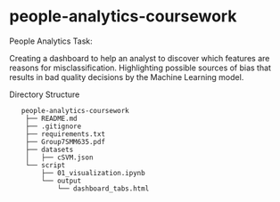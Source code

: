 # people-analytics-coursework
People Analytics
Task:

Creating a dashboard to help an analyst to discover which features are reasons for misclassification.
Highlighting possible sources of bias that results in bad quality decisions by the Machine Learning model.


Directory Structure

       people-analytics-coursework
        ├── README.md
        ├── .gitignore
        ├── requirements.txt
        ├── Group7SMM635.pdf
        ├── datasets
        │   ├── cSVM.json
        └── script
            ├── 01_visualization.ipynb
            └── output
                └── dashboard_tabs.html
